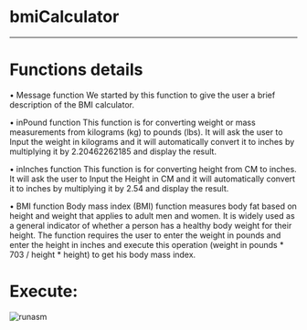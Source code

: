 # bmiCalculator
***************************************************************************************************************************************************
# Functions details
•	Message function
We started by this function to give the user a brief description of the BMI calculator.

•	inPound function
This function is for converting weight or mass measurements from kilograms (kg) to pounds (lbs). It will ask the user to Input the weight in kilograms and it will automatically convert it to inches by multiplying it by 2.20462262185 and display the result.

•	inInches function
This function is for converting height from CM to inches. It will ask the user to Input the Height in CM and it will automatically convert it to inches by multiplying it by 2.54 and display the result.

•	BMI function
Body mass index (BMI) function measures body fat based on height and weight that applies to adult men and women. It is widely used as a general indicator of whether a person has a healthy body weight for their height. The function requires the user to enter the weight in pounds and enter the height in inches and execute this operation (weight in pounds * 703 / height * height) to get his body mass index.

# Execute:
![runasm](https://user-images.githubusercontent.com/106381596/225745049-b8189dac-11f2-45a2-993b-bb9b8d765118.jpg)
